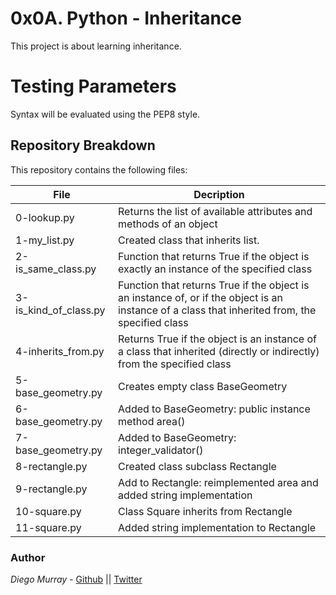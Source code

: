 # 0x0A. Python - Inheritance

This project is about learning inheritance.

# Testing Parameters

Syntax will be evaluated using the PEP8 style.

## Repository Breakdown
This repository contains the following files:

|   **File**    |  **Decription**                       |
|---------------|---------------------------------------|
| 0-lookup.py | Returns the list of available attributes and methods of an object |
| 1-my_list.py | Created class that inherits list. |
| 2-is_same_class.py | Function that returns True if the object is exactly an instance of the specified class |
| 3-is_kind_of_class.py | Function that returns True if the object is an instance of, or if the object is an instance of a class that inherited from, the specified class |
| 4-inherits_from.py | Returns True if the object is an instance of a class that inherited (directly or indirectly) from the specified class |
| 5-base_geometry.py | Creates empty class BaseGeometry |
| 6-base_geometry.py | Added to BaseGeometry: public instance method area() |
| 7-base_geometry.py | Added to BaseGeometry: integer_validator() |
| 8-rectangle.py | Created class subclass Rectangle |
| 9-rectangle.py | Add to Rectangle: reimplemented area and added string implementation |
| 10-square.py | Class Square inherits from Rectangle |
| 11-square.py | Added string implementation to Rectangle |

### Author
*Diego Murray* - [Github](https://github.com/dmurr) || [Twitter](https://twitter.com/diegocmurray)